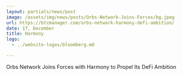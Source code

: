 ```yaml
---
layout: partials/news/post
image: /assets/img/news/posts/Orbs-Network-Joins-Forces/bg.jpeg
url: https://btcmanager.com/orbs-network-harmony-defi-ambition/
date: 17, December
title: Harmony
logo: 
  - ../website-logos/bloomberg.md

---
```



Orbs Network Joins Forces with Harmony to Propel Its DeFi Ambition